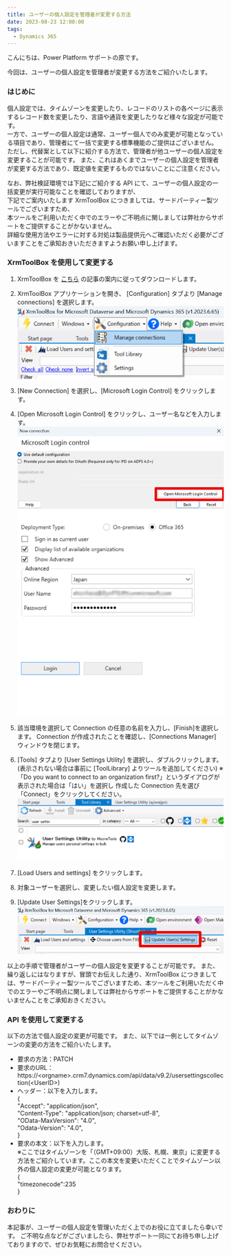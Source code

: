 ```yaml
---
title: ユーザーの個人設定を管理者が変更する方法
date: 2023-08-23 12:00:00
tags:
  - Dynamics 365
---
```


こんにちは、Power Platform サポートの原です。

今回は、ユーザーの個人設定を管理者が変更する方法をご紹介いたします。

### はじめに
個人設定では、タイムゾーンを変更したり、レコードのリストの各ページに表示するレコード数を変更したり、言語や通貨を変更したりなど様々な設定が可能です。<br>
一方で、ユーザーの個人設定は通常、ユーザー個人でのみ変更が可能となっている項目であり、管理者にて一括で変更する標準機能のご提供はございません。<br>
ただし、代替案として以下に紹介する方法で、管理者が他ユーザーの個人設定を変更することが可能です。
また、これはあくまでユーザーの個人設定を管理者が変更する方法であり、既定値を変更するものではないことにご注意ください。<br>

なお、弊社検証環境では下記にご紹介する API にて、ユーザーの個人設定の一括変更が実行可能なことを確認しておりますが、<br>下記でご案内いたします XrmToolBox につきましては、サードパーティー製ツールでございますため、<br>本ツールをご利用いただく中でのエラーやご不明点に関しましては弊社からサポートをご提供することがかないません。<br>
詳細な使用方法やエラーに対する対処は製品提供元へご確認いただく必要がございますことをご承知おきいただきますようお願い申し上げます。

### XrmToolBox を使用して変更する
1. XrmToolBox を [こちら](https://learn.microsoft.com/ja-jp/power-apps/developer/model-driven-apps/developer-tools) の記事の案内に従ってダウンロードします。

2. XrmToolBox アプリケーションを開き、 [Configuration] タブより [Manage connections] を選択します。
![](./ChangePersonalizationSettings/2ndStep.png)
3. [New Connection] を選択し、[Microsoft Login Control] をクリックします。
4. [Open Microsoft Login Control] をクリックし、ユーザー名などを入力します。
![](./ChangePersonalizationSettings/4thStep.png)<br>
![](./ChangePersonalizationSettings/4-2ndStep.png)
5. 該当環境を選択して Connection の任意の名前を入力し、[Finish]を選択します。
Connection が作成されたことを確認し、[Connections Manager] ウィンドウを閉じます。
6. [Tools] タブより [User Settings Utility] を選択し、ダブルクリックします。
(表示されない場合は事前に [ToolLibrary] よりツールを追加してください)
※「Do you want to connect to an organization first?」というダイアログが表示された場合は「はい」を選択し
作成した Connection 先を選び「Connect」をクリックしてください。
![](./ChangePersonalizationSettings/6thStep.png)
7. [Load Users and settings] をクリックします。
8. 対象ユーザーを選択し、変更したい個人設定を変更します。
9. [Update User Settings]をクリックします。<br>
![](./ChangePersonalizationSettings/finalStep.png)

以上の手順で管理者がユーザーの個人設定を変更することが可能です。
また、繰り返しにはなりますが、冒頭でお伝えした通り、XrmToolBox につきましては、サードパーティー製ツールでございますため、本ツールをご利用いただく中でのエラーやご不明点に関しましては弊社からサポートをご提供することがかないませんことをご承知おきください。

### API を使用して変更する
以下の方法で個人設定の変更が可能です。
また、以下では一例としてタイムゾーンの変更の方法をご紹介いたします。

* 要求の方法：PATCH
* 要求のURL：https://\<orgname>.crm7.dynamics.com/api/data/v9.2/usersettingscollection(\<UserID>)
* ヘッダー：以下を入力します。<br>
{<br>
  "Accept": "application/json",<br>
  "Content-Type": "application/json; charset=utf-8",<br>
  "OData-MaxVersion": "4.0",<br>
  "Odata-Version": "4.0",<br>
}
* 要求の本文：以下を入力します。<br>※ここではタイムゾーンを「（GMT+09:00）大阪、札幌、東京」に変更する方法をご紹介しています。ここの本文を変更いただくことでタイムゾーン以外の個人設定の変更が可能となります。<br>
{<br>
"timezonecode":235<br>
}

### おわりに
本記事が、ユーザーの個人設定を管理いただく上でのお役に立てましたら幸いです。
ご不明な点などがございましたら、弊社サポート一同にてお待ち申し上げておりますので、ぜひお気軽にお問合せください。
